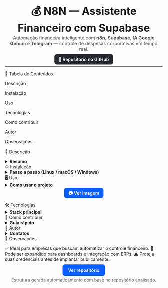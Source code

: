 <center> <h1 style="font-size:2.4em; margin-bottom:0.1em;">💰 N8N — Assistente Financeiro com Supabase</h1> <p style="margin-top:0.2em; font-size:1.05em; color:#555;"> Automação financeira inteligente com <b>n8n</b>, <b>Supabase</b>, <b>IA Google Gemini</b> e <b>Telegram</b> — controle de despesas corporativas em tempo real. </p> <p> <a href="https://github.com/Rafael072187/N8N_Criando_um_assistente_financeiro_com_o_Supabase" style="background:#24292F;color:#fff;padding:8px 14px; border-radius:8px;text-decoration:none;font-weight:600;"> 🔗 Repositório no GitHub </a> </p> </center> <hr>
🧭 Tabela de Conteúdos

Descrição

Instalação

Uso

Tecnologias

Como contribuir

Autor

Observações

📘 Descrição
<details> <summary><b>Resumo</b></summary> O **Assistente Financeiro com Supabase** é um projeto desenvolvido em **n8n** que integra **IA Google Gemini**, **Supabase** e **Telegram** para automatizar o controle financeiro empresarial. Ele elimina o uso de planilhas manuais e oferece interação via chat, permitindo: - 💬 Adicionar, editar e remover despesas pelo Telegram - 🤖 Classificação automática de categorias via IA - 📊 Relatórios de gastos em tempo real - 🔗 Integração direta com banco de dados Supabase </details>
⚙️ Instalação
<details> <summary><b>Passo a passo (Linux / macOS / Windows)</b></summary>

Clone o repositório:

git clone https://github.com/Rafael072187/N8N_Criando_um_assistente_financeiro_com_o_Supabase.git
cd N8N_Criando_um_assistente_financeiro_com_o_Supabase


Instale o n8n globalmente:

npm install n8n -g


Inicie o n8n:

n8n start


Importe o fluxo:

Arquivo: Assistente_Financeiro.json

Local: Interface do n8n (via Import Workflow)

Configure as credenciais:

Telegram Bot Token

Supabase URL e API Key

Google Gemini API Key

</details>
🖥️ Uso
<details> <summary><b>Como usar o projeto</b></summary>

Execute o n8n e ative o fluxo do Assistente Financeiro.
Interaja com o bot no Telegram:

/adicionar 100 almoço equipe
/listar
/total mês


As mensagens são processadas pela IA (Gemini), classificadas e gravadas no Supabase.
O sistema responde em tempo real com feedback e relatórios automáticos.

</details> <p align="center" style="margin-top:8px;"> <a href="https://github.com/Rafael072187/N8N_Criando_um_assistente_financeiro_com_o_Supabase/blob/main/imagem/01.PNG" target="_blank" style="background:#0b5fff;color:#fff;padding:8px 14px;border-radius:8px; text-decoration:none;font-weight:600;"> 📷 Ver imagem </a> </p>
🛠️ Tecnologias
<details> <summary><b>Stack principal</b></summary> - n8n — Plataforma de automação - Google Gemini — IA de interpretação e categorização - Supabase — Banco de dados e autenticação - Telegram Bot API — Comunicação com o usuário - CSV / Excel — Base auxiliar de despesas </details>
🤝 Como contribuir
<details> <summary><b>Guia rápido</b></summary>

Faça um fork do repositório e crie uma nova branch:

git checkout -b feature/nova-feature


Realize suas alterações:

git commit -m "feat: adiciona nova automação financeira"
git push origin feature/nova-feature


Abra um Pull Request explicando sua contribuição.

</details>
👤 Autor
<details> <summary><b>Contatos</b></summary> <p> <b>Rafael Bittencourt de Araújo</b> — desenvolvedor do projeto.<br> GitHub: <a href="https://github.com/Rafael072187" target="_blank">github.com/Rafael072187</a> </p> </details>
📝 Observações

✅ Ideal para empresas que buscam automatizar o controle financeiro.
🔧 Pode ser expandido para dashboards e integração com ERPs.
⚠️ Proteja suas credenciais antes de implantar publicamente.

<p align="center" style="margin-top:18px;"> <a href="https://github.com/Rafael072187/N8N_Criando_um_assistente_financeiro_com_o_Supabase" style="background:#0b5fff;color:#fff;padding:10px 18px; border-radius:8px;text-decoration:none;font-weight:600;"> Ver repositório </a> </p> <p align="center" style="margin-top:14px;color:#666;"> Estrutura gerada automaticamente com base no repositório analisado. </p>
